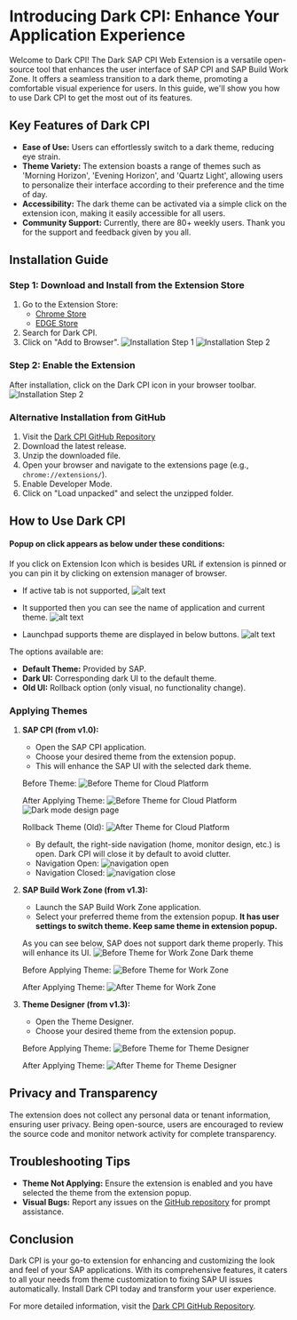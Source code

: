 # Introducing Dark CPI: Enhance Your Application Experience

Welcome to Dark CPI! The Dark SAP CPI Web Extension is a versatile open-source tool that enhances the user interface of SAP CPI and SAP Build Work Zone. It offers a seamless transition to a dark theme, promoting a comfortable visual experience for users. In this guide, we'll show you how to use Dark CPI to get the most out of its features.

## Key Features of Dark CPI

- **Ease of Use:** Users can effortlessly switch to a dark theme, reducing eye strain.
- **Theme Variety:** The extension boasts a range of themes such as 'Morning Horizon', 'Evening Horizon', and 'Quartz Light', allowing users to personalize their interface according to their preference and the time of day.
- **Accessibility:** The dark theme can be activated via a simple click on the extension icon, making it easily accessible for all users.
- **Community Support:** Currently, there are 80+ weekly users. Thank you for the support and feedback given by you all.

## Installation Guide

### Step 1: Download and Install from the Extension Store

1. Go to the Extension Store:
   - [Chrome Store](https://chromewebstore.google.com/detail/dark-sap-cpi/lmegddleeigeddljmdkonofmppbefneo)
   - [EDGE Store](https://microsoftedge.microsoft.com/addons/detail/gpafgeambljleonppfbeieehlmdiffop)
2. Search for Dark CPI.
3. Click on "Add to Browser".
![Installation Step 1](wiki/installation-step1.png)
![Installation Step 2](wiki/installation-step1_b.png)

### Step 2: Enable the Extension

After installation, click on the Dark CPI icon in your browser toolbar.
![Installation Step 2](wiki/installation-step2.png)

### Alternative Installation from GitHub

1. Visit the [Dark CPI GitHub Repository](https://github.com/incpi/Dark-CPI-Web-Extension)
2. Download the latest release.
3. Unzip the downloaded file.
4. Open your browser and navigate to the extensions page (e.g., `chrome://extensions/`).
5. Enable Developer Mode.
6. Click on "Load unpacked" and select the unzipped folder.

## How to Use Dark CPI

#### Popup on click appears as below under these conditions:
If you click on Extension Icon which is besides URL if extension is pinned or you can pin it by clicking on extension manager of browser.

- If active tab is not supported,
![alt text](wiki/image.png)

- It supported then you can see the name of application and current theme.
![alt text](wiki/image-1.png)

- Launchpad supports theme are displayed in below buttons.
![alt text](wiki/image-2.png)

The options available are:
- **Default Theme:** Provided by SAP.
- **Dark UI:** Corresponding dark UI to the default theme.
- **Old UI:** Rollback option (only visual, no functionality change).

### Applying Themes

1. **SAP CPI (from v1.0):**
   - Open the SAP CPI application.
   - Choose your desired theme from the extension popup.
   - This will enhance the SAP UI with the selected dark theme.

   Before Theme:
   ![Before Theme for Cloud Platform](wiki/cpi__dafult.png)

   After Applying Theme:
   ![Before Theme for Cloud Platform](wiki/cpi_Dark.png)
   ![Dark mode design page](wiki/CPI%20design.png)

   Rollback Theme (Old):
   ![After Theme for Cloud Platform](wiki/cpi_old.png)

   - By default, the right-side navigation (home, monitor design, etc.) is open. Dark CPI will close it by default to avoid clutter.
   - Navigation Open:
   ![navigation open](wiki/cpi__dafult.png)
   - Navigation Closed:
   ![navigation close](wiki/dafult_cpi.png)

2. **SAP Build Work Zone (from v1.3):**
   - Launch the SAP Build Work Zone application.
   - Select your preferred theme from the extension popup.
   **It has user settings to switch theme. Keep same theme in extension popup.**
   
   As you can see below, SAP does not support dark theme properly. This will enhance its UI.
   ![Before Theme for Work Zone Dark theme](wiki/default_site.png)
   
   Before Applying Theme:
   ![Before Theme for Work Zone](wiki/4.png)

   After Applying Theme:
   ![After Theme for Work Zone](wiki/3.png)

3. **Theme Designer (from v1.3):**
   - Open the Theme Designer.
   - Choose your desired theme from the extension popup.

   Before Applying Theme:
   ![Before Theme for Theme Designer](wiki/2.png)

   After Applying Theme:
   ![After Theme for Theme Designer](wiki/1.png)

## Privacy and Transparency

The extension does not collect any personal data or tenant information, ensuring user privacy. Being open-source, users are encouraged to review the source code and monitor network activity for complete transparency.

## Troubleshooting Tips

- **Theme Not Applying:** Ensure the extension is enabled and you have selected the theme from the extension popup.
- **Visual Bugs:** Report any issues on the [GitHub repository](https://github.com/incpi/Dark-CPI-Web-Extension/issues) for prompt assistance.

## Conclusion

Dark CPI is your go-to extension for enhancing and customizing the look and feel of your SAP applications. With its comprehensive features, it caters to all your needs from theme customization to fixing SAP UI issues automatically. Install Dark CPI today and transform your user experience.

For more detailed information, visit the [Dark CPI GitHub Repository](https://github.com/incpi/Dark-CPI-Web-Extension).
